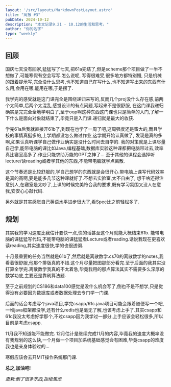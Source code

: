 ```yaml
---  
layout: '/src/layouts/MarkdownPostLayout.astro'  
title: "周报 #3"  
pubDate: 2024-10-12  
description: "本文记录9.21 - 10.12的生活和思考。"  
author: "你的名字"  
type: "weekly"  
---  
```

## 回顾  
国庆七天没有回家,猛猛写了七天,把61a完结了,但是scheme那个项目做了一半不想做了,可能寒假有空会写写.怎么说呢, 写得很难受,很多地方都特别懵, 只是机械的跟着提示写,完全没什么思考,也不知道自己在写什么,也不知道写出来的东西有什么用,会用在哪,能用在哪,于是摆了.  

我学完的感受就是这门课完全是围绕递归来写的,反而几个proj没什么存在感,前两个太简单,后两个太混乱,感觉设计的有点问题,写起来不是很舒服, 在这门课我递归确实是完完全全地学明白了,至于oop啊这种东西这门课也只是简单的入门,了解一下什么是面向对象就结束了,毕竟只是入门课.递归就是最大的收获.  

学完61a后我就直接开61b了,到现在也学了一周了吧,这周强度还是蛮大的,而且学校的事情真挺多的,上学期都没怎么做过作业,这学期开始认真做了, 发现是真的多啊,如果认真听课学自己做作业确实是没什么时间去自学的. 我的对策就是上课尽量自己学,能带电脑的课比如Java,编程基础,数据库实验这种课都把电脑带过去,效率真比寝室高多了.作业只能求助万能的GPT之神了... 至于其他的课程会选择听lecture/读reading或者学其他的东西,不能带电脑就学点离散.  

这个节奏还是比较舒服的,学自己想学的东西就是会很开心.带电脑上课写代码效率是真的高啊,要是能多几节这种课就好了.不想去实验室,太不自由了, 想干啥还得注意别人,在寝室是太吵了,上课的时候完美符合我的要求,既有学习氛围又没人在意我,安安心心敲代码.  

另外就是其实感觉自己英语水平进步很大了,看Spec比之前轻松多了.  

## 规划  
其实我的学习速度比我估计要快一点,快的话甚至这个月就能大概结束61b. 能带电脑的课猛猛写代码,不能带电脑的课猛猛看Lecture或者reading.话说我现在更喜欢读reading,其实速度很快,学的也很透彻.  

十月最重要的任务当然就是61b了,然后就是离散数学.cs70的离散数学的notes,我看着很舒服,他那个排版真的不错.这个月尽量把图那部分看完.至于后面的我其实没打算全学完.离散数学我真的不太着急,毕竟我用的那点算法其实不需要多么深厚的数学功底,主要还是靠刷算法题.  

至于之前规划的CS186和data100感觉是没什么机会写了,倒也不是不想学,只是觉得没有必要因为数据库或者数据处理去专门学一门课.  

后面的话会考虑写个java项目,学完csapp/61c.java项目可能会跟着随便写一个吧,一堆java框架都没学,还有什么redis也是毫无了解,也该考虑上手了.其实csapp和61c我没太考虑好学那个,不过csapp因为我学过一部分,上手应该会轻松很多,所以目前是考虑csapp.  

11月我不知道能不能做完. 12月估计是继续完成11月的内容,毕竟我的速度大概率没有我规划的这么快,一个月做一个项目加系统基础感觉会有困难,毕竟csapp的难度我也是亲身体验过的...  

寒假应该会去开MIT操作系统那门课.  

**总之,加油吧!**  

*更新:删了很多东西,拒绝焦虑*